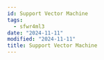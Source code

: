 ```yaml
---
id: Support Vector Machine
tags:
  - sfwr4ml3
date: "2024-11-11"
modified: "2024-11-11"
title: Support Vector Machine
---
```

